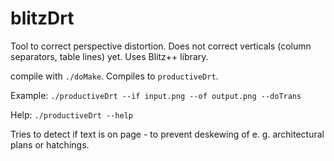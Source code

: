 # blitzDrt
Tool to correct perspective distortion. Does not correct verticals (column separators, table lines) yet. Uses Blitz++ library.

compile with `./doMake`. Compiles to `productiveDrt`.

Example: `./productiveDrt --if input.png --of output.png --doTrans`

Help: `./productiveDrt --help`

Tries to detect if text is on page - to prevent deskewing of e. g. architectural plans or hatchings.
